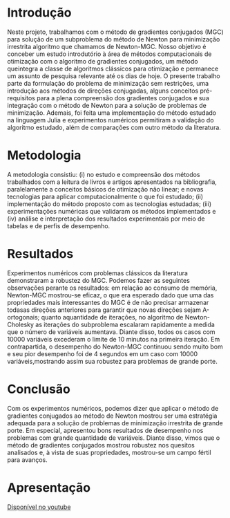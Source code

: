 # Introdução

Neste projeto, trabalhamos com o método de gradientes conjugados (MGC) para solução
de um subproblema do método de Newton para minimização irrestrita algoritmo que
chamamos de Newton-MGC. Nosso objetivo é conceber um estudo introdutório à área de
métodos computacionais de otimização com o algoritmo de gradientes conjugados, um
método queintegra a classe de algoritmos clássicos para otimização e permanece um
assunto de pesquisa relevante até os dias de hoje. O presente trabalho parte da
formulação do problema de minimização sem restrições, uma introdução aos métodos de
direções conjugadas, alguns conceitos pré-requisitos para a plena compreensão dos
gradientes conjugados e sua integração com o método de Newton para a solução de
problemas de minimização. Ademais, foi feita uma implementação do método estudado
na linguagem Julia e experimentos numéricos permitiram a validação do algoritmo
estudado, além de comparações com outro método da literatura.

# Metodologia

A metodologia consistiu: (i) no estudo e compreensão dos métodos trabalhados com a
leitura de livros e artigos apresentados na bibliografia, paralelamente a conceitos
básicos de otimização não linear; e novas tecnologias para aplicar computacionalmente
o que foi estudado; (ii) implementação do método proposto com as tecnologias estudadas;
(iii) experimentações numéricas que validaram os métodos implementados e (iv) análise
e interpretação dos resultados experimentais por meio de tabelas e de perfis de
desempenho.

# Resultados

Experimentos numéricos com problemas clássicos da literatura demonstraram a robustez
do MGC. Podemos fazer as seguintes observações perante os resultados: em relação ao
consumo de memória, Newton-MGC mostrou-se eficaz, o que era esperado dado que uma das
propriedades mais interessantes do MGC é de não precisar armazenar todasas direções
anteriores para garantir que novas direções sejam A-ortogonais; quanto aquantidade de
iterações, no algoritmo de Newton-Cholesky as iterações do subproblema escalaram
rapidamente a medida que o número de variáveis aumentava. Diante disso, todos os casos
com 10000 variáveis excederam o limite de 10 minutos na primeira iteração. Em
contrapartida, o desempenho do Newton-MGC continuou sendo muito bom e seu pior
desempenho foi de 4 segundos em um caso com 10000 variáveis,mostrando assim sua
robustez para problemas de grande porte.

# Conclusão

Com os experimentos numéricos, podemos dizer que aplicar o método de gradientes
conjugados ao método de Newton mostrou ser uma estratégia adequada para a solução de
problemas de minimização irrestrita de grande porte. Em especial, apresentou bons
resultados de desempenho nos problemas com grande quantidade de variáveis. Diante
disso, vimos que o método de gradientes conjugados mostrou robustez nos quesitos
analisados e, à vista de suas propriedades, mostrou-se um campo fértil para avanços.

# Apresentação

[Disponível no youtube](https://youtu.be/hC9yRJmWDYQ)
